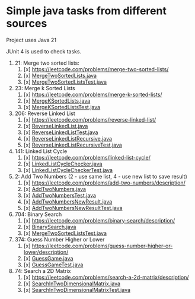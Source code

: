 # Simple java tasks from different sources
Project uses Java 21

JUnit 4 is used to check tasks.

1. 21: Merge two sorted lists: 
   1. [x] https://leetcode.com/problems/merge-two-sorted-lists/
   2. [x] [MergeTwoSortedLists.java](src/main/java/ru/rita/simple/java/lists/MergeTwoSortedLists.java)
   3. [x] [MergeTwoSortedListsTest.java](src/test/java/ru/rita/simple/java/lists/MergeTwoSortedListsTest.java)
2. 23: Merge k Sorted Lists
   1. [x] https://leetcode.com/problems/merge-k-sorted-lists/
   2. [x] [MergeKSortedLists.java](src/main/java/ru/rita/simple/java/lists/MergeKSortedLists.java)
   3. [x] [MergeKSortedListsTest.java](src/test/java/ru/rita/simple/java/lists/MergeKSortedListsTest.java)
3. 206: Reverse Linked List
   1. [x] https://leetcode.com/problems/reverse-linked-list/
   2. [x] [ReverseLinkedList.java](src/main/java/ru/rita/simple/java/lists/ReverseLinkedList.java)
   3. [x] [ReverseLinkedListTest.java](src/test/java/ru/rita/simple/java/lists/ReverseLinkedListTest.java)
   4. [x] [ReverseLinkedListRecursive.java](src/main/java/ru/rita/simple/java/lists/ReverseLinkedListRecursive.java)
   5. [x] [ReverseLinkedListRecursiveTest.java](src/test/java/ru/rita/simple/java/lists/ReverseLinkedListRecursiveTest.java)
4. 141: Linked List Cycle
   1. [x] https://leetcode.com/problems/linked-list-cycle/
   2. [x] [LinkedListCycleChecker.java](src/main/java/ru/rita/simple/java/lists/LinkedListCycleChecker.java)
   3. [x] [LinkedListCycleCheckerTest.java](src/test/java/ru/rita/simple/java/lists/LinkedListCycleCheckerTest.java)
5. 2: Add Two Numbers (2 - use same list, 4 - use new list to save result)
   1. [x] https://leetcode.com/problems/add-two-numbers/description/
   2. [x] [AddTwoNumbers.java](src/main/java/ru/rita/simple/java/lists/AddTwoNumbers.java)
   3. [x] [AddTwoNumbersTest.java](src/test/java/ru/rita/simple/java/lists/AddTwoNumbersTest.java)
   4. [x] [AddTwoNumbersNewResult.java](src/main/java/ru/rita/simple/java/lists/AddTwoNumbersNewResult.java)
   3. [x] [AddTwoNumbersNewResultTest.java](src/test/java/ru/rita/simple/java/lists/AddTwoNumbersNewResultTest.java)
6. 704: Binary Search 
   1. [x] https://leetcode.com/problems/binary-search/description/
   2. [x] [BinarySearch.java](src/main/java/ru/rita/simple/java/binarysearch/BinarySearch.java)
   3. [x] [MergeTwoSortedListsTest.java](src/test/java/ru/rita/simple/java/binarysearch/BinarySearchTest.java)
7. 374: Guess Number Higher or Lower
   1. [x] https://leetcode.com/problems/guess-number-higher-or-lower/description/
   2. [x] [GuessGame.java](src/main/java/ru/rita/simple/java/binarysearch/GuessGame.java)
   3. [x] [GuessGameTest.java](src/test/java/ru/rita/simple/java/binarysearch/GuessGameTest.java)
8. 74: Search a 2D Matrix
   1. [x] https://leetcode.com/problems/search-a-2d-matrix/description/
   2. [x] [SearchInTwoDimensionalMatrix.java](src/main/java/ru/rita/simple/java/binarysearch/SearchInTwoDimensionalMatrix.java)
   3. [x] [SearchInTwoDimensionalMatrixTest.java](src/test/java/ru/rita/simple/java/binarysearch/SearchInTwoDimensionalMatrixTest.java)
